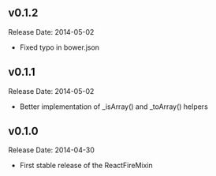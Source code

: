 v0.1.2
-------------
Release Date: 2014-05-02

  * Fixed typo in bower.json

v0.1.1
-------------
Release Date: 2014-05-02

  * Better implementation of _isArray() and _toArray() helpers

v0.1.0
-------------
Release Date: 2014-04-30

  * First stable release of the ReactFireMixin